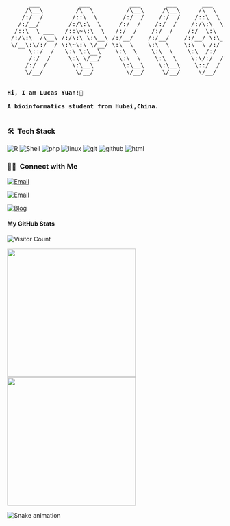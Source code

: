 <pre>
      ___           ___           ___       ___       ___     
     /\__\         /\  \         /\__\     /\__\     /\  \    
    /:/  /        /::\  \       /:/  /    /:/  /    /::\  \   
   /:/__/        /:/\:\  \     /:/  /    /:/  /    /:/\:\  \  
  /::\  \ ___   /::\~\:\  \   /:/  /    /:/  /    /:/  \:\  \ 
 /:/\:\  /\__\ /:/\:\ \:\__\ /:/__/    /:/__/    /:/__/ \:\__\
 \/__\:\/:/  / \:\~\:\ \/__/ \:\  \    \:\  \    \:\  \ /:/  /
      \::/  /   \:\ \:\__\    \:\  \    \:\  \    \:\  /:/  / 
      /:/  /     \:\ \/__/     \:\  \    \:\  \    \:\/:/  /  
     /:/  /       \:\__\        \:\__\    \:\__\    \::/  /   
     \/__/         \/__/         \/__/     \/__/     \/__/    
     

<strong>Hi, I am Lucas Yuan!👋 </strong>

<strong>A bioinformatics student from Hubei,China. </strong>

</pre> 


### 🛠 &nbsp;Tech Stack
<p>
<img alt="R" src="https://img.shields.io/badge/R-47A141?style=flat-square&logo=R&logoColor=white" >
<img alt="Shell" src="https://img.shields.io/badge/Shell-777BB4?style=flat-square&logo=Shell&logoColor=white" >
<img alt="php" src="https://img.shields.io/badge/PHP-3776AB?style=flat-square&logo=PHP&logoColor=white" >
<!-- <img alt="python" src="https://img.shields.io/badge/Python-3776AB?style=flat-square&logo=python&logoColor=white" > -->
<!-- <img alt="perl" src="https://img.shields.io/badge/Perl-3776AB?style=flat-square&logo=perl&logoColor=white" > -->
<img alt="linux" src="https://img.shields.io/badge/Linux-FCC624?style=flat-square&logo=linux&logoColor=black" >
<img alt="git" src="https://img.shields.io/badge/Git-F05032?style=flat-square&logo=git&logoColor=white" >
<img alt="github" src="https://img.shields.io/badge/GitHub-100000?style=flat-square&logo=github&logoColor=white" >
<img alt="html" src="https://img.shields.io/badge/HTML-239120?style=flat-square&logo=html5&logoColor=white" >
</p> 


### 🤝🏻 &nbsp;Connect with Me

<a href="mailto:yuanzhen_lucas@163.com"><img alt="Email" src="https://img.shields.io/badge/Email-yuanzhen_lucas@163.com-blue?style=flat-square&logo=gmail"></a>

<a href="mailto:yc47658@connect.um.edu.mo"><img alt="Email" src="https://img.shields.io/badge/Email-yc47658@connect.um.edu.mo-blue?style=flat-square&logo=gmail"></a>

<a href="https://yuanzhen-lucas.github.io/"><img alt="Blog" src="https://img.shields.io/badge/Blog-Yuanzhen-green?style=flat-square&l"></a>


#### My GitHub Stats

![Visitor Count](https://profile-counter.glitch.me/yuanzhen-lucas/count.svg)


<a href="https://github.com/anuraghazra/github-readme-stats">
  <img width="300em" align="center" src="https://github-readme-stats.vercel.app/api/top-langs/?username=yuanzhen-lucas&theme=radical&layout=compact"/>
</a>

<a href="https://github.com/anuraghazra/github-readme-stats">
  <img width="300em" align="center" src="https://github-readme-stats.vercel.app/api?username=yuanzhen-lucas&show_icons=true&theme=radical"/>
</a>

![Snake animation](https://github.com/thepiyushmalhotra/thepiyushmalhotra/blob/output/github-contribution-grid-snake.svg)




